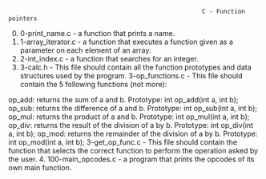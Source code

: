                                                           C - Function pointers
0. 0-print_name.c - a function that prints a name.
1. 1-array_iterator.c - a function that executes a function given as a parameter on each element of an array.
2. 2-int_index.c - a function that searches for an integer.
3. 3-calc.h - This file should contain all the function prototypes and data structures used by the program.
   3-op_functions.c - This file should contain the 5 following functions (not more):

op_add: returns the sum of a and b. Prototype: int op_add(int a, int b);
op_sub: returns the difference of a and b. Prototype: int op_sub(int a, int b);
op_mul: returns the product of a and b. Prototype: int op_mul(int a, int b);
op_div: returns the result of the division of a by b. Prototype: int op_div(int a, int b);
op_mod: returns the remainder of the division of a by b. Prototype: int op_mod(int a, int b);
   3-get_op_func.c - This file should contain the function that selects the correct function to perform the operation asked by the user.
4. 100-main_opcodes.c - a program that prints the opcodes of its own main function.
